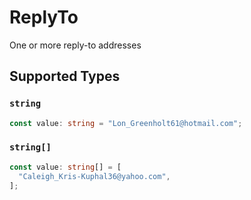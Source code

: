 # ReplyTo

One or more reply-to addresses


## Supported Types

### `string`

```typescript
const value: string = "Lon_Greenholt61@hotmail.com";
```

### `string[]`

```typescript
const value: string[] = [
  "Caleigh_Kris-Kuphal36@yahoo.com",
];
```

